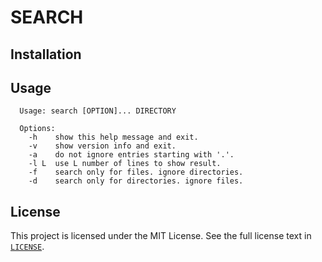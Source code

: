 # SEARCH

## Installation

## Usage

```
  Usage: search [OPTION]... DIRECTORY

  Options:
    -h    show this help message and exit.
    -v    show version info and exit.
    -a    do not ignore entries starting with '.'.
    -l L  use L number of lines to show result.
    -f    search only for files. ignore directories.
    -d    search only for directories. ignore files.
```

## License
This project is licensed under the MIT License. See the full license text in
[`LICENSE`](LICENSE).
